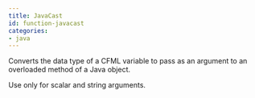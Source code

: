 ```yaml
---
title: JavaCast
id: function-javacast
categories:
- java
---
```


Converts the data type of a CFML variable to pass as an argument to an overloaded method of a Java object.

Use only for scalar and string arguments.
